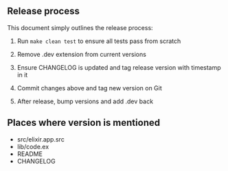 ## Release process

This document simply outlines the release process:

1) Run `make clean test` to ensure all tests pass from scratch

2) Remove .dev extension from current versions

3) Ensure CHANGELOG is updated and tag release version with timestamp in it

4) Commit changes above and tag new version on Git

5) After release, bump versions and add .dev back

## Places where version is mentioned

* src/elixir.app.src
* lib/code.ex
* README
* CHANGELOG